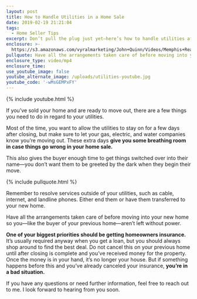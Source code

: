 ```yaml
---
layout: post
title: How to Handle Utilities in a Home Sale
date: 2019-02-19 21:21:04
tags:
  - Home Seller Tips
excerpt: Don’t pull the plug just yet—here’s how to handle utilities after a sale.
enclosure: >-
  https://s3.amazonaws.com/vyralmarketing/John+Quinn/Videos/Memphis+Real+Estate-+How+to+Handle+Utilities+in+a+Home+Sale.mp4
pullquote: Have all the arrangements taken care of before moving into your new home.
enclosure_type: video/mp4
enclosure_time:
use_youtube_image: false
youtube_alternate_image: /uploads/utilities-youtube.jpg
youtube_code: '-wMsGEMPxFY'
---
```


{% include youtube.html %}

If you’ve sold your home and are ready to move out, there are a few things you need to do in regard to your utilities.

Most of the time, you want to allow the utilities to stay on for a few days after closing, but make sure to let your gas, electric, and water companies know you’re moving out. These extra days **give you some breathing room in case things go wrong in your home sale.**

This also gives the buyer enough time to get things switched over into their name—you don’t want them to be greeted by the dark when they begin their move.

{% include pullquote.html %}

Remember to resolve services outside of your utilities, such as cable, internet, and landline phones. Either end them or have them transferred to your new home.

Have all the arrangements taken care of before moving into your new home so you—like the buyer of your previous home—aren’t left without power.

**One of your biggest priorities should be getting homeowners insurance.** It’s usually required anyway when you get a loan, but you should always shop around to find the best deal. Do not cancel this on your previous home until after closing is complete and you’ve received money for the property. Once the money is in your hand, it’s no longer your house. But if something happens before this and you’ve already canceled your insurance, **you’re in a bad situation.**

If you have any questions or need further information, feel free to reach out to me. I look forward to hearing from you soon.